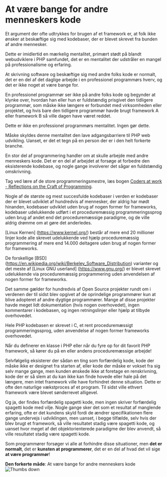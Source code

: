 # At være bange for andre menneskers kode #

Et argument der ofte udtrykkes for brugen af et framework er, at folk ikke ønsker at beskæftige sig med kodebaser, der er blevet skrevet fra bunden af andre mennesker.

Dette er imidlertid en mærkelig mentalitet, primært stødt på blandt webudviklere i PHP samfundet, det er en mentalitet der udstråler en mangel på professionalisme og erfaring.

At skrivning software og beskæftige sig med andre folks kode er normalt, det er en del af det daglige arbejde i en professionel programmørs hverv, og det er ikke noget at være bange for.

En professionel programmør ser ikke på andre folks kode og begynder at klynke over, hvordan han eller hun er fuldstændig prisgivet den tidligere programmør, som måske ikke længere er forbundet med virksomheden eller projektet, og hvis bare den tidligere programmør havde brugt framework A eller framework B så ville dagen have været reddet.

Dette er ikke en professionel programmørs mentalitet. Ingen gør dette.

Måske skyldes denne mentalitet den lave adgangsbarriere til PHP web udvikling. Uanset, er det et tegn på en person der er i den helt forkerte branche.

En stor del af programmering handler om at skulle arbejde med andre menneskers kode. Det er en del af arbejdet at forsøge at forbedre den eksisterende kodebase, og nogle gange involverer det sågar en fuldstændig omskrivning.

Tag ved lære af de store programmeringsmestre, læs bogen [Coders at work - Reflections on the Craft of Programming](http://codersatwork.com/).

Nogle af de største og mest succesfulde kodebaser i verden er kodebaser der er blevet udviklet af hundredvis af mennesker, der aldrig har mødt hinanden, kodebaser udviklet uden brug af nogen former for frameworks, kodebaser udelukkende udført i et proceduremæssig programmeringssprog uden brug af andet end det proceduremæssige paradigme, og de ville aldrig drømme om at gøre det anderledes.

[Linux Kernen] (https://www.kernel.org/) består af mere end 20 millioner linjer kode alle skrevet udelukkende ved hjælp proceduremæssig programmering af mere end 14.000 deltagere uden brug af nogen former for frameworks.

De forskellige [BSD] (https://en.wikipedia.org/wiki/Berkeley_Software_Distribution) varianter og det meste af [Linux GNU userland] (https://www.gnu.org/) er blevet skrevet udelukkende via proceduremæssig programmering uden anvendelsen af nogen former for frameworks.

Det samme gælder for hundredvis af Open Source projekter rundt om i verdenen der til sidst blev opgivet af de oprindelige programmører kun at blive adopteret af andre dygtige programmører. Mange af disse projekter havde meget lidt dokumentation (hvis nogen overhovedet), ingen kommentarer i kodebasen, og ingen retningslinjer eller hjælp at tilbyde overhovedet.

Hele PHP kodebasen er skrevet i C, et rent proceduremæssigt programmeringssprog, uden anvendelse af nogen former frameworks overhovedet.

Når du definerer en klasse i PHP eller når du fyre op for dit favorit PHP framework, så kører du på en eller andens proceduremæssige arbejde!

Selvfølgelig eksisterer der sådan en ting som forfærdelig kode, kode der måske ikke er designet fra starten af, eller kode der måske er vokset fra sig selv mange gange, men kunden ønskede ikke at foretage en renskrivning, kode der er så slem at du kan ikke kan finde hovede eller hale på det længere, men intet framework ville have forhindret denne situation. Dette er ofte den naturlige vækstproces af et program. Til sidst ville ethvert framework være blevet sønderrevet alligevel.

Og ja, der findes forfærdelig spagetti kode, men ingen skriver forfærdelig spagetti kode med vilje. Nogle gange sker det som et resultat af manglende erfaring, ofte er det kundens skyld fordi de ændrer specifikationen flere gange undervejs i udviklingen, men uanset, i begge tilfælde, selv hvis der blev brugt et framework, så ville resultatet stadig være spagetti kode, og uanset hvor meget af det objektorienterede paradigme der blev anvendt, så ville resultatet stadig være spagetti kode.

Som programmører forsøger vi alle at forhindre disse situationer, men **det er normalt**, det er **kunsten at programmerer**, det er en del af hvad det vil sige **at være programmør**!

**Den forkerte måde**: At være bange for andre menneskers kode ![Thumbs down](/img/thumbs-down.png)
